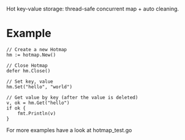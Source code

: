 Hot key-value storage: thread-safe concurrent map + auto cleaning.

# Example

```
// Create a new Hotmap
hm := hotmap.New()

// Close Hotmap
defer hm.Close()

// Set key, value
hm.Set("hello", "world")

// Get value by key (after the value is deleted)
v, ok = hm.Get("hello")
if ok {
	fmt.Println(v)
}
```

For more examples have a look at hotmap_test.go



